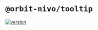 # `@orbit-nivo/tooltip`

[![version](https://img.shields.io/npm/v/@orbit-nivo/tooltip.svg?style=flat-square)](https://www.npmjs.com/package/@orbit-nivo/tooltip)

